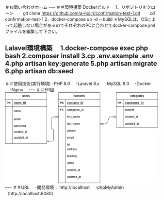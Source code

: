 ＃お問い合わせホーム
ｰｰｰ
＃＃環境構築
Dockerビルド
　1．リポジトリをクローン
 　　git clone https://github.com/a-nojiri/confirmation-test-1.git
　　cd confirmation-test-1
  2．docker-compose up -d --build
＊MySQLは、OSによって起動しない場合があるのでそれぞれのPCに合わせてdocker-compose.ymlファイルを編集して下さい。

Lalavel環境構築
　1.docker-compose exec php bash
  2.composer install
  3.cp .env.example .env
  4.php artisan key:generate
  5.php artisan migrate 
  6.php artisan db:seed
  ---
＃＃使用技術(実行環境)
  ･PHP 8.0
　･Laravel 8.x
　･MySQL 8.0
　･Docker
　･Nginx
　ｰｰｰ
＃＃ER図
　![ER図](./er.png)
ｰｰｰ
＃＃URL
　･開発環境： http://localhost
　･phpMyAdmin（http://localhost:8080）
